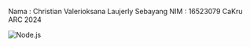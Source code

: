 Nama : Christian Valerioksana Laujerly Sebayang
NIM  : 16523079
CaKru ARC 2024


![Node.js](https://upload.wikimedia.org/wikipedia/commons/thumb/d/d9/Node.js_logo.svg/200px-Node.js_logo.svg.png)
